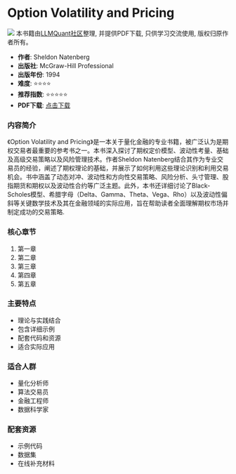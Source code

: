 # Option Volatility and Pricing

![](https://fastly.jsdelivr.net/gh/bucketio/img3@main/2024/09/04/1725464231869-e0b2f727-2a0f-4270-bf6c-31ddc350426a.gif)
本书籍由[LLMQuant社区](https://llmquant.com/)整理, 并提供PDF下载, 只供学习交流使用, 版权归原作者所有。

- **作者**: Sheldon Natenberg
- **出版社**: McGraw-Hill Professional
- **出版年份**: 1994
- **难度**: ⭐⭐⭐⭐
- **推荐指数**: ⭐⭐⭐⭐⭐
- **PDF下载**: [点击下载](https://asset.quant-wiki.com/pdf/Option%20Volatility%20and%20Pricing.pdf)

### 内容简介

《Option Volatility and Pricing》是一本关于量化金融的专业书籍，被广泛认为是期权交易者最重要的参考书之一。本书深入探讨了期权定价模型、波动性考量、基础及高级交易策略以及风险管理技术。作者Sheldon Natenberg结合其作为专业交易员的经验，阐述了期权理论的基础，并展示了如何利用这些理论识别和利用交易机会。书中涵盖了动态对冲、波动性和方向性交易策略、风险分析、头寸管理、股指期货和期权以及波动性合约等广泛主题。此外，本书还详细讨论了Black-Scholes模型、希腊字母（Delta、Gamma、Theta、Vega、Rho）以及波动性偏斜等关键数学技术及其在金融领域的实际应用，旨在帮助读者全面理解期权市场并制定成功的交易策略.

### 核心章节

1. 第一章
2. 第二章
3. 第三章
4. 第四章
5. 第五章

### 主要特点

- 理论与实践结合
- 包含详细示例
- 配套代码和资源
- 适合实际应用

### 适合人群

- 量化分析师
- 算法交易员
- 金融工程师
- 数据科学家

### 配套资源

- 示例代码
- 数据集
- 在线补充材料